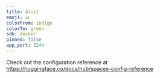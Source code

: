 ```yaml
---
title: Alist
emoji: 📊
colorFrom: indigo
colorTo: green
sdk: docker
pinned: false
app_port: 5244
---
```


Check out the configuration reference at https://huggingface.co/docs/hub/spaces-config-reference
